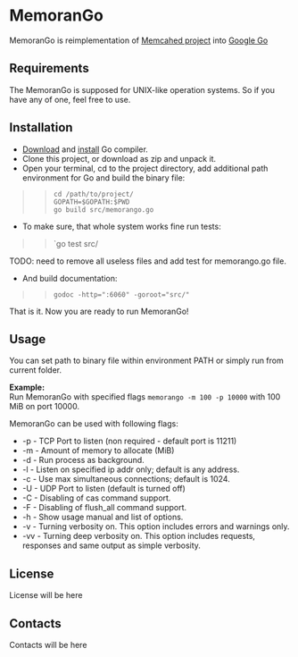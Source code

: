 MemoranGo
=========

MemoranGo is reimplementation of [Memcahed project](https://github.com/memcached/memcached) into [Google Go](http://golang.org/)

Requirements
------------
The MemoranGo is supposed for UNIX-like operation systems.
So if you have any of one, feel free to use.

Installation
------------
* [Download](http://golang.org/dl/) and [install](http://golang.org/doc/install#install) Go compiler.
* Clone this project, or download as zip and unpack it.
* Open your terminal, cd to the project directory, add additional path environment for Go and build the binary file:
>> `cd /path/to/project/`   
>> `GOPATH=$GOPATH:$PWD`   
>> `go build src/memorango.go`   
* To make sure, that whole system works fine run tests:
>> `go test src/

TODO: need to remove all useless files and add test for memorango.go file.

* And build documentation:
>> `godoc -http=":6060" -goroot="src/"`   
    
   That is it. Now you are ready to run MemoranGo! 

Usage
-----
You can set path to binary file within environment PATH or simply run from current folder.    

**__Example:__**   
Run MemoranGo with specified flags `memorango -m 100 -p 10000` with 100 MiB on port 10000.   

MemoranGo can be used with following flags:   

* -p - TCP Port to listen (non required - default port is 11211)   
* -m - Amount of memory to allocate (MiB)   
* -d - Run process as background.   
* -l - Listen on specified ip addr only; default is any address.   
* -c - Use max simultaneous connections; default is 1024.   
* -U - UDP Port to listen (default is turned off)   
* -C - Disabling of cas command support.   
* -F - Disabling of flush_all command support.   
* -h - Show usage manual and list of options.   
* -v - Turning verbosity on. This option includes errors and warnings only.   
* -vv - Turning deep verbosity on. This option includes requests, responses and same output as simple verbosity.   

License
-------
License will be here

Contacts
--------
Contacts will be here
